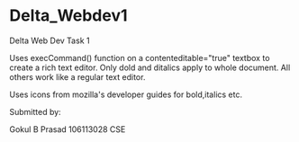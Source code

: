 Delta_Webdev1
=============

Delta Web Dev Task 1

Uses execCommand() function on a contenteditable="true" textbox to create a rich text editor.
Only dold and ditalics apply to whole document.
All others work like a regular text editor.

Uses icons from mozilla's developer guides for bold,italics etc.

Submitted by:

Gokul B Prasad
106113028
CSE
